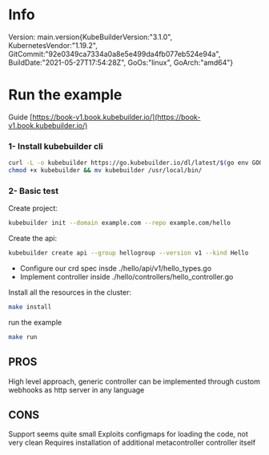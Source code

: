 # Info 
Version: main.version{KubeBuilderVersion:"3.1.0", KubernetesVendor:"1.19.2", GitCommit:"92e0349ca7334a0a8e5e499da4fb077eb524e94a", BuildDate:"2021-05-27T17:54:28Z", GoOs:"linux", GoArch:"amd64"}

# Run the example

Guide [https://book-v1.book.kubebuilder.io/](https://book-v1.book.kubebuilder.io/)

### 1- Install kubebuilder cli

```bash
curl -L -o kubebuilder https://go.kubebuilder.io/dl/latest/$(go env GOOS)/$(go env GOARCH)
chmod +x kubebuilder && mv kubebuilder /usr/local/bin/
```

### 2- Basic test

Create project:

```bash
kubebuilder init --domain example.com --repo example.com/hello
```

Create the api:

```bash
kubebuilder create api --group hellogroup --version v1 --kind Hello
```

* Configure our crd spec insde ./hello/api/v1/hello_types.go
* Implement controller inside ./hello/controllers/hello_controller.go


Install all the resources in the cluster:
```bash
make install
```

run the example
```bash
make run
```




## PROS

High level approach, generic controller can be implemented through custom webhooks as http server in any language


## CONS

Support seems quite small
Exploits configmaps for loading the code, not very clean
Requires installation of additional metacontroller controller itself

